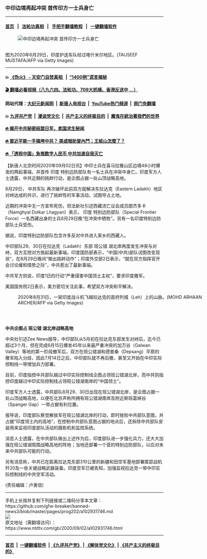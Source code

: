 ### 中印边境再起冲突 首传印方一士兵身亡
------------------------

#### [首页](https://github.com/gfw-breaker/banned-news3/blob/master/README.md) &nbsp;&nbsp;|&nbsp;&nbsp; [法轮功真相](https://github.com/begood0513/basic/blob/master/README.md)  &nbsp;&nbsp;|&nbsp;&nbsp; [手把手翻墙教程](https://github.com/gfw-breaker/guides/wiki)  &nbsp;&nbsp;|&nbsp;&nbsp; [一键翻墙软件](https://github.com/gfw-breaker/nogfw/blob/master/README.md)  



<div><div class="featured_image">
 <figure>
  <img alt="中印边境再起冲突 首传印方一士兵身亡" src="https://i.ntdtv.com/assets/uploads/2020/09/GettyImages-1223461455-800x450.jpg"/>
 </figure><br/>
 <span class="caption">
  图为2020年6月29日，印度护送车队经过喀什米尔地区。(TAUSEEF MUSTAFA/AFP via Getty Images)
 </span>
</div>
</div><hr/>

#### 💥 [《伪火》 - 天安门自焚真相 ](http://141.164.51.119:10000/videos/blog/weihuo.html)&nbsp; |&nbsp; [“1400例”谎言揭秘  ](http://141.164.51.119:10000/videos/blog/jiexi1400.html)

#### [ 🎬  翻墙必看视频（八九六四、法轮功、709大抓捕、香港反送中 ...）](https://github.com/gfw-breaker/links/blob/master/banned.md)

#### 网站代理：[大纪元新闻网](http://167.172.10.89:10080/gb/) &nbsp;|&nbsp; [新唐人电视台](http://167.172.10.89:8808/gb/)  &nbsp;|&nbsp; [YouTube热门频道](http://158.247.203.241/youtube.html) &nbsp;|&nbsp; [网门免翻墙](http://158.247.203.241:11000/show.aspx?name=ogHome)

#### 💥 [九评共产党](http://141.164.51.119:10000/videos/res/jiuping/)&nbsp; |&nbsp; [漫谈党文化](http://141.164.51.119:10000/videos/res/mtdwh/)&nbsp; |&nbsp; [共产主义的终极目的](http://141.164.51.119:10000/videos/res/zjmd/)&nbsp; |&nbsp; [魔鬼在統治著我們的世界](http://141.164.51.119:10000/videos/res/TheSpecter/)  

#### [ 🔥  揭开中共秘密结盟日军，卖国求生秘闻 ](http://141.164.51.119:10000/videos/news/epoch01.html)

#### [ 🔥  習近平能一手搞垮中共？ 美或暗助習內鬥；王岐山怎麼了？](http://141.164.51.119:10000/videos/news/epoch02.html)

#### [ 🔥  「透视中国」急推数字人民币 中共加速自我灭亡](http://141.164.51.119:10000/videos/news/don01.html)

<div><div class="post_content" itemprop="articleBody">
 <p>
  【新唐人北京时间2020年09月02日讯】中印士兵在喜马拉雅山区边境48小时爆发的两起事端，并首传
  <ok href="https://www.ntdtv.com/gb/印度.htm">
   印度
  </ok>
  特别边防部队有一名士兵在冲突中身亡。印度军方人士透露，中共近期的挑衅行动，是企图占据一处山顶战略高地。
 </p>
 <p>
  8月29日，
  <ok href="https://www.ntdtv.com/gb/中共军队.htm">
   中共军队
  </ok>
  再次破坏此前双方就解决东拉达克（Eastern Ladakh）地区对峙达成的共识，进行了挑衅性的军事活动，试图夺占土地。
 </p>
 <p>
  近期的冲突中无一方宣布死伤，但法新社引述西藏流亡议会成员朗杰多卡（Namghyal Dolkar Lhagyari）表示，
  <ok href="https://www.ntdtv.com/gb/印度.htm">
   印度
  </ok>
  特别边防部队（Special Frontier Force）一名西藏出身的士兵8月29日晚“在冲突中牺牲”。另有一名印度特别边防部队士兵受伤。
 </p>
 <p>
  据说，印度特别边防部队包含许多反对中共进入家乡的西藏人。
 </p>
 <p>
  中印部队29、30日在拉达克（Ladakh）东部
  <ok href="https://www.ntdtv.com/gb/班公错.htm">
   班公错
  </ok>
  湖北岸再度发生冲突与对峙，双方互控对方挑起最新事端。印度国防部表示，“中国(中共)部队试图改变现状”，在8月29日晚间“做出挑衅动作”；印度外交部2日表示，“就在双方指挥官开会讨论缓和情势之际”，中共惹出了最新事端。
 </p>
 <p>
  中共军方则说，印度1日的行动“严重侵害中国领土主权”，要求印度撤军。
 </p>
 <p>
  美国国务院2日表示，美方密切关注此事，希望双方冲突和平解决。
 </p>
 <figure class="wp-caption alignnone" id="attachment_102931773" style="width: 600px">
  <img alt="" class="size-medium wp-image-102931773" src="https://i.ntdtv.com/assets/uploads/2020/09/GettyImages-1228283093-600x400.jpg">
   <br/><figcaption class="wp-caption-text">
    2020年8月31日，一架印度战斗机飞越拉达克的首府列城（Leh）上的山脉。(MOHD ARHAAN ARCHER/AFP via Getty Images)
   </figcaption><br/>
  </img>
 </figure><br/>
 <p>
  <strong>
   中共企图占
   <ok href="https://www.ntdtv.com/gb/班公错.htm">
    班公错
   </ok>
   湖北岸战略高地
  </strong>
 </p>
 <p>
  中央社引述Zee News报导，中印部队从5月初在拉达克东部发生对峙后，迄今已超过3个月，但在完成6月15日爆发45年以来最严重冲突的加万谷（Galwan Valley）等地的第一阶段撤军后，双方在班公错湖和德普桑（Depsang）平原的撤军陷入分歧，因此7月14日之后，中印部队就不再后撤，甚至又开始在中印实际控制线一带增加兵力部署。
 </p>
 <p>
  目前，印度指控中共部队越过中印实际控制线企图占领班公错湖北岸，而中共则指控印度越过中印实际控制线占领班公错湖南岸的“中国领土”。
 </p>
 <p>
  印度军方人士透露，中共部队8月29、30日出现在班公错湖北岸，是企图占据一处山顶战略高地，以便在北京声称所拥有班公错湖南岸及附近斯班葛峡谷（Spanger Gap）一带占据有利位置。
 </p>
 <p>
  报导说，印度部队察觉解放军在班公错湖北岸的行动，即时挫败中共部队意图，并占据“印度领土内的高地”，在控制中共部队意图占据的地点后，还拆除中共部队安装用来监视印度部队活动的摄影机和监控系统。
 </p>
 <p>
  消息人士透露，在中共部队做出上述作为后，印度部队进一步强化兵力，还大大加强在班公错湖周围战略高地的阵地；当地还部署一个营的特别边防部队，以应对未来中共部队可能的行动。
 </p>
 <p>
  另有消息称，中共已在距离拉达克东部310公里的新疆和田空军基地部署匿踪战机歼20及一些关键战略武器装备。印度空军已被告知，加强监视拉达克一带中印实际控制线的中共空军活动。
 </p>
 <p>
  (责任编辑：卢勇信)
 </p>
 <div class="single_ad">
 </div>
</div>
</div>
<hr/>
手机上长按并复制下列链接或二维码分享本文章：<br/>
https://github.com/gfw-breaker/banned-news3/blob/master/pages/prog202/a102931746.md <br/>
<a href='https://github.com/gfw-breaker/banned-news3/blob/master/pages/prog202/a102931746.md'><img src='https://github.com/gfw-breaker/banned-news3/blob/master/pages/prog202/a102931746.md.png'/></a> <br/>
原文地址（需翻墙访问）：https://www.ntdtv.com/gb/2020/09/02/a102931746.html


------------------------
#### [首页](https://github.com/gfw-breaker/banned-news3/blob/master/README.md) &nbsp;|&nbsp; [一键翻墙软件](https://github.com/gfw-breaker/nogfw/blob/master/README.md) &nbsp;| [《九评共产党》](https://github.com/gfw-breaker/9ping.md/blob/master/README.md#九评之一评共产党是什么) | [《解体党文化》](https://github.com/gfw-breaker/jtdwh.md/blob/master/README.md) | [《共产主义的终极目的》](https://github.com/gfw-breaker/gczydzjmd.md/blob/master/README.md)


<img src='http://gfw-breaker.win/banned-news3/pages/prog202/a102931746.md' width='0px' height='0px'/>
